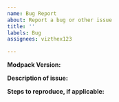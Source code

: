 ```yaml
---
name: Bug Report
about: Report a bug or other issue
title: ''
labels: Bug
assignees: vizthex123

---
```


**Modpack Version:** 


**Description of issue:** 



**Steps to reproduce, if applicable:**

